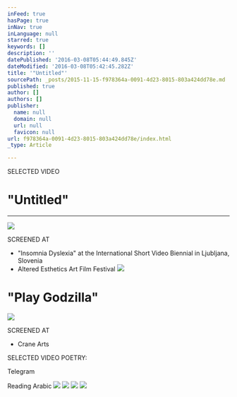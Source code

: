 ```yaml
---
inFeed: true
hasPage: true
inNav: true
inLanguage: null
starred: true
keywords: []
description: ''
datePublished: '2016-03-08T05:44:49.845Z'
dateModified: '2016-03-08T05:42:45.282Z'
title: '"Untitled"'
sourcePath: _posts/2015-11-15-f978364a-0091-4d23-8015-803a424dd78e.md
published: true
author: []
authors: []
publisher:
  name: null
  domain: null
  url: null
  favicon: null
url: f978364a-0091-4d23-8015-803a424dd78e/index.html
_type: Article

---
```

SELECTED VIDEO

# "Untitled"

****
![](https://the-grid-user-content.s3-us-west-2.amazonaws.com/27270309-5d7d-498a-82c2-3b989cdfdddf.png)

SCREENED AT

* "Insomnia Dyslexia" at the International Short Video Biennial in Ljubljana, Slovenia
* Altered Esthetics Art Film Festival
![](https://s3-us-west-2.amazonaws.com/the-grid-img/p/e6c8bddcd9669d842c6bf963009529e4b56236ec.jpg)

# "Play Godzilla"
![](https://the-grid-user-content.s3-us-west-2.amazonaws.com/fb940169-790e-4aaa-b58e-36d69e43a343.jpg)

SCREENED AT

* Crane Arts

SELECTED VIDEO POETRY:

Telegram

Reading Arabic
![](https://the-grid-user-content.s3-us-west-2.amazonaws.com/6f3299db-91e4-4360-9263-e50894c61961.jpg)
![](https://the-grid-user-content.s3-us-west-2.amazonaws.com/d0bc674e-b91b-476a-a0ce-b75010280314.jpg)
![](https://the-grid-user-content.s3-us-west-2.amazonaws.com/0dd30bb0-a6e0-4688-8c2a-137a0984f90e.jpg)
![](https://the-grid-user-content.s3-us-west-2.amazonaws.com/4deb9b72-b358-49bf-9bbe-e4205cf7778e.jpg)